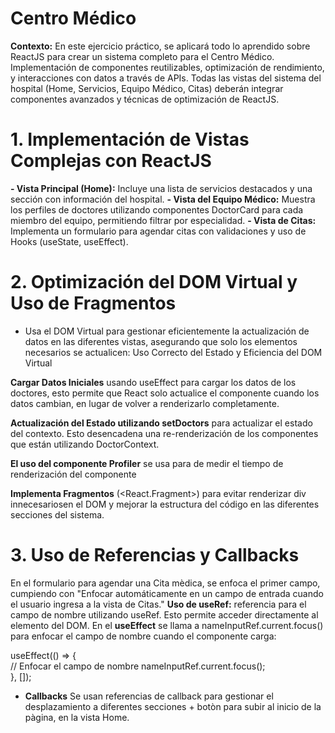 # Centro Médico  

**Contexto:**
En este ejercicio práctico, se aplicará todo lo aprendido sobre ReactJS para crear
un sistema completo para el Centro Médico. Implementación de componentes reutilizables, optimización de rendimiento, y interacciones con datos a través de APIs. Todas las vistas del sistema del hospital (Home, Servicios, Equipo Médico, Citas) deberán integrar
componentes avanzados y técnicas de optimización de ReactJS.

# 1. Implementación de Vistas Complejas con ReactJS
**- Vista Principal (Home):** Incluye una lista de servicios destacados y una sección
con información del hospital.
**- Vista del Equipo Médico:** Muestra los perfiles de doctores utilizando
componentes DoctorCard para cada miembro del equipo, permitiendo filtrar
por especialidad.
**- Vista de Citas:** Implementa un formulario para agendar citas con validaciones y
uso de Hooks (useState, useEffect).

# 2. Optimización del DOM Virtual y Uso de Fragmentos
- Usa el DOM Virtual para gestionar eficientemente la actualización de datos en las
diferentes vistas, asegurando que solo los elementos necesarios se actualicen:
Uso Correcto del Estado y Eficiencia del DOM Virtual

**Cargar Datos Iniciales** usando useEffect para cargar los datos de los doctores, esto permite que React solo actualice el componente cuando los datos cambian, en lugar de volver a renderizarlo completamente.

**Actualización del Estado utilizando setDoctors** para actualizar el estado del contexto. Esto desencadena una re-renderización de los componentes que están utilizando DoctorContext.

**El uso del componente Profiler** se usa para de medir el tiempo de renderización del componente 


**Implementa Fragmentos** (<React.Fragment>) para evitar renderizar div innecesariosen el DOM y mejorar la estructura del código en las diferentes secciones del sistema.

# 3. Uso de Referencias y Callbacks
En el formulario para agendar una Cita mèdica, se enfoca el primer campo, cumpiendo con "Enfocar automáticamente en un campo de entrada cuando el usuario ingresa a la vista de Citas."
**Uso de useRef:** referencia para el campo de nombre utilizando useRef. Esto permite acceder directamente al elemento del DOM.
En el **useEffect** se llama a nameInputRef.current.focus() para enfocar el campo de nombre cuando el componente carga:

useEffect(() => {  
    // Enfocar el campo de nombre 
    nameInputRef.current.focus();  
}, []);

- **Callbacks** Se usan referencias de callback para gestionar el desplazamiento a diferentes secciones + botòn para subir al inicio de la pàgina, en la vista Home.
